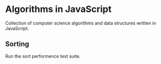 # Algorithms in JavaScript

Collection of computer science algorithms and data structures written in JavaScript.

## Sorting
Run the sort performence test suite.

[Run the sort performence test suite.]: http://jsperf.com/sort-algorithms
